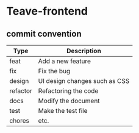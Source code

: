 # Teave-frontend

## commit convention

| Type     | Description                   |
| -------- | ----------------------------- |
| feat     | Add a new feature             |
| fix      | Fix the bug                   |
| design   | UI design changes such as CSS |
| refactor | Refactoring the code          |
| docs     | Modify the document           |
| test     | Make the test file            |
| chores   | etc.                          |
